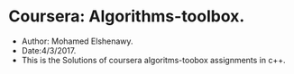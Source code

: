 # Coursera: Algorithms-toolbox.
* Author: Mohamed Elshenawy.
* Date:4/3/2017.
* This is the Solutions of coursera algoritms-toobox assignments in c++.
